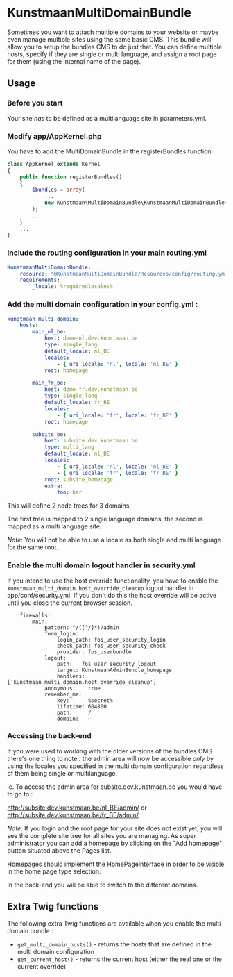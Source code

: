# KunstmaanMultiDomainBundle

Sometimes you want to attach multiple domains to your website or maybe even manage multiple sites using the
same basic CMS. This bundle will allow you to setup the bundles CMS to do just that. You can define multiple
hosts, specify if they are single or multi language, and assign a root page for them (using the internal name
of the page).

## Usage

### Before you start

Your site *has* to be defined as a multilanguage site in parameters.yml.


### Modify app/AppKernel.php

You have to add the MultiDomainBundle in the registerBundles function :

```php
class AppKernel extends Kernel
{
    public function registerBundles()
    {
        $bundles = array(
            ...
            new Kunstmaan\MultiDomainBundle\KunstmaanMultiDomainBundle(),
        );
        ...
    }
    ...
}
```

### Include the routing configuration in your main routing.yml

```yml
KunstmaanMultiDomainBundle:
    resource: "@KunstmaanMultiDomainBundle/Resources/config/routing.yml"
    requirements:
        _locale: %requiredlocales%
```

### Add the multi domain configuration in your config.yml :

```yml
kunstmaan_multi_domain:
    hosts:
        main_nl_be:
            host: demo-nl.dev.kunstmaan.be
            type: single_lang
            default_locale: nl_BE
            locales:
                - { uri_locale: 'nl', locale: 'nl_BE' }
            root: homepage

        main_fr_be:
            host: demo-fr.dev.kunstmaan.be
            type: single_lang
            default_locale: fr_BE
            locales:
                - { uri_locale: 'fr', locale: 'fr_BE' }
            root: homepage

        subsite_be:
            host: subsite.dev.kunstmaan.be
            type: multi_lang
            default_locale: nl_BE
            locales:
                - { uri_locale: 'nl', locale: 'nl_BE' }
                - { uri_locale: 'fr', locale: 'fr_BE' }
            root: subsite_homepage
            extra:
                foo: bar
```

This will define 2 node trees for 3 domains.

The first tree is mapped to 2 single language domains, the second is mapped as a multi language site.

*Note*: You will not be able to use a locale as both single and multi language for the same root.


### Enable the multi domain logout handler in security.yml

If you intend to use the host override functionality, you have to enable the ```kunstmaan_multi_domain.host_override_cleanup```
logout handler in app/conf/security.yml. If you don't do this the host override will be active until you close the
current browser session.

```
    firewalls:
        main:
            pattern: ^/([^/]*)/admin
            form_login:
                login_path: fos_user_security_login
                check_path: fos_user_security_check
                provider: fos_userbundle
            logout:
                path:   fos_user_security_logout
                target: KunstmaanAdminBundle_homepage
                handlers: ['kunstmaan_multi_domain.host_override_cleanup']
            anonymous:    true
            remember_me:
                key:      %secret%
                lifetime: 604800
                path:     /
                domain:   ~
```


### Accessing the back-end

If you were used to working with the older versions of the bundles CMS there's one thing to note : the admin
area will now be accessible *only* by using the locales you specified in the multi domain configuration
regardless of them being single or multilanguage.

ie. To access the admin area for subsite.dev.kunstmaan.be you would have to go to :

http://subsite.dev.kunstmaan.be/nl_BE/admin/ or http://subsite.dev.kunstmaan.be/fr_BE/admin/

*Note*:
If you login and the root page for your site does not exist yet, you will see the complete site tree for all
sites you are managing. As super administrator you can add a homepage by clicking on the "Add homepage" button
situated above the Pages list.

Homepages should implement the HomePageInterface in order to be visible in the home page type selection.

In the back-end you will be able to switch to the different domains.


## Extra Twig functions

The following extra Twig functions are available when you enable the multi domain bundle :

- ```get_multi_domain_hosts()``` - returns the hosts that are defined in the multi domain configuration
- ```get_current_host()``` - returns the current host (either the real one or the current override)
